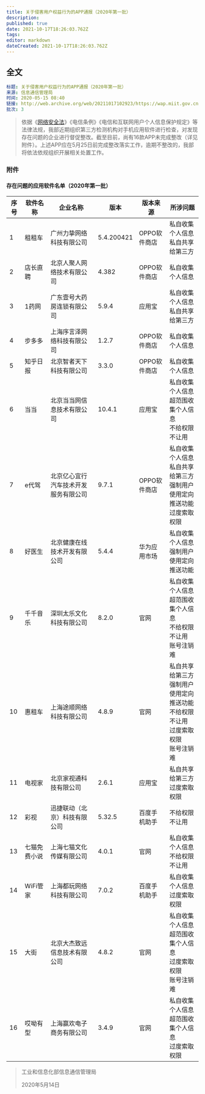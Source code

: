 ```yaml
---
title: 关于侵害用户权益行为的APP通报（2020年第一批）
description: 
published: true
date: 2021-10-17T18:26:03.762Z
tags:
editor: markdown
dateCreated: 2021-10-17T18:26:03.762Z
---
```


## 全文

```YAML
标题: 关于侵害用户权益行为的APP通报（2020年第一批）
来源: 信息通信管理局
时间: 2020-05-15 08:40
链接: http://web.archive.org/web/20211017102923/https://wap.miit.gov.cn/gyhxxhb/jgsj/xxtxglj/APPqhyhqyzxzzxd/tzgg/art/2020/art_9b457263cd7b43b4a016a1040db8d1e1.html
批次: 3
```

> 依据《[网络安全法](/rule/普通法律/中华人民共和国网络安全法.md)》《电信条例》《电信和互联网用户个人信息保护规定》等法律法规，我部近期组织第三方检测机构对手机应用软件进行检查，对发现存在问题的企业进行督促整改。截至目前，尚有16款APP未完成整改（详见附件）。上述APP应在5月25日前完成整改落实工作，逾期不整改的，我部将依法依规组织开展相关处置工作。

### 附件

#### 存在问题的应用软件名单（2020年第一批）

| 序号 | 软件名称     | 企业名称                             | 版本       | 版本来源     | 所涉问题                                                                                     |
| ---- | ------------ | ------------------------------------ | ---------- | ------------ | -------------------------------------------------------------------------------------------- |
| 1    | 租租车       | 广州力挚网络科技有限公司             | 5.4.200421 | OPPO软件商店 | 私自收集个人信息<br>私自共享给第三方                                                         |
| 2    | 店长直聘     | 北京人聚人网络技术有限公司           | 4.382      | OPPO软件商店 | 私自收集个人信息                                                                             |
| 3    | 1药网        | 广东壹号大药房连锁有限公司           | 5.9.4      | 应用宝       | 私自收集个人信息<br>私自共享给第三方                                                         |
| 4    | 步多多       | 上海序言泽网络科技有限公司           | 1.2.7      | OPPO软件商店 | 私自收集个人信息                                                                             |
| 5    | 知乎日报     | 北京智者天下科技有限公司             | 3.3.0      | OPPO软件商店 | 私自收集个人信息                                                                             |
| 6    | 当当         | 北京当当网信息技术有限公司           | 10.4.1     | 应用宝       | 私自收集个人信息<br>超范围收集个人信息<br>不给权限不让用                                     |
| 7    | e代驾        | 北京亿心宜行汽车技术开发服务有限公司 | 9.7.1      | OPPO软件商店 | 私自收集个人信息<br>私自共享给第三方<br>强制用户使用定向推送功能<br>过度索取权限             |
| 8    | 好医生       | 北京健康在线技术开发有限公司         | 5.4.4      | 华为应用市场 | 私自收集个人信息<br>强制用户使用定向推送功能                                                 |
| 9    | 千千音乐     | 深圳太乐文化科技有限公司             | 8.2.0      | 官网         | 私自收集个人信息<br>超范围收集个人信息<br>不给权限不让用<br>账号注销难                       |
| 10   | 惠租车       | 上海途顺网络科技有限公司             | 4.8.9      | 官网         | 私自共享给第三方<br>强制用户使用定向推送功能<br>不给权限不让用<br>过度索取权限<br>账号注销难 |
| 11   | 电视家       | 北京家视通科技有限公司               | 2.6.1      | 应用宝       | 私自共享给第三方<br>过度索取权限                                                             |
| 12   | 彩视         | 迅捷联动（北京）科技有限公司         | 5.32.5     | 百度手机助手 | 不给权限不让用                                                                               |
| 13   | 七猫免费小说 | 上海七猫文化传媒有限公司             | 4.0.1      | 官网         | 私自收集个人信息<br>不给权限不让用                                                           |
| 14   | WiFi管家     | 上海都玩网络科技有限公司             | 7.0.2      | 百度手机助手 | 私自收集个人信息<br>过度索取权限                                                             |
| 15   | 大街         | 北京大杰致远信息技术有限公司         | 4.8.2      | 官网         | 私自收集个人信息<br>超范围收集个人信息<br>过度索取权限<br>账号注销难                         |
| 16   | 哎呦有型     | 上海赢欢电子商务有限公司             | 3.4.9      | 官网         | 私自收集个人信息<br>超范围收集个人信息<br>过度索取权限                                       |

> 工业和信息化部信息通信管理局
>
> 2020年5月14日
